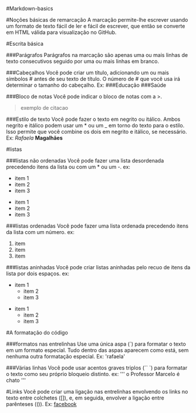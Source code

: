 
#Markdown-basics

#Noções básicas de remarcação
A marcação permite-lhe escrever usando um formato de texto fácil de ler e fácil de escrever, que então se converte em HTML válida para visualização no GitHub.

#Escrita básica

###Parágrafos
Parágrafos na marcação são apenas uma ou mais linhas de texto consecutivos seguido por uma ou mais linhas em branco.

###Cabeçalhos
Você pode criar um título, adicionando um ou mais símbolos # antes de seu texto de título. O número de # que você usa irá determinar o tamanho do cabeçalho.
Ex: 
###Educação
###Saúde

###Bloco de notas
Você pode indicar o bloco de notas com a >.
>exemplo de citacao

###Estilo de texto 
Você pode fazer o texto em negrito ou itálico.
Ambos negrito e itálico podem usar um * ou um _ em torno do texto para o estilo. Isso permite que você combine os dois em negrito e itálico, se necessário.
Ex: *Rafaela* **Magalhães**

#listas

###listas não ordenadas
Você pode fazer uma lista desordenada precedendo itens da lista ou com um * ou um -.
ex: 

* item 1
* item 2
* item 3

- item 1
- item 2
- item 3

###listas ordenadas
Você pode fazer uma lista ordenada precedendo itens da lista com um número.
ex: 

1. item 
2. item
3. item 

###listas aninhadas
Você pode criar listas aninhadas pelo recuo de itens da lista por dois espaços.
ex: 

* item 1
   * item 2
   * item 3

- item 1
    - item 2
    - item 3

#A formatação do código

###formatos nas entrelinhas
Use uma única aspa (`) para formatar o texto em um formato especial. Tudo dentro das aspas aparecem como está, sem nenhuma outra formatação especial.
Ex: 'rafaela'

###Várias linhas
Você pode usar acentos graves triplos (`` `) para formatar o texto como seu próprio bloqueio distinto.
ex: ''' o Professor Marcelo é chato '''

#Links
Você pode criar uma ligação nas entrelinhas envolvendo os links no  texto entre colchetes ([]), e, em seguida, envolver a ligação entre parênteses (()).
Ex: [facebook](www.facebook.com)

